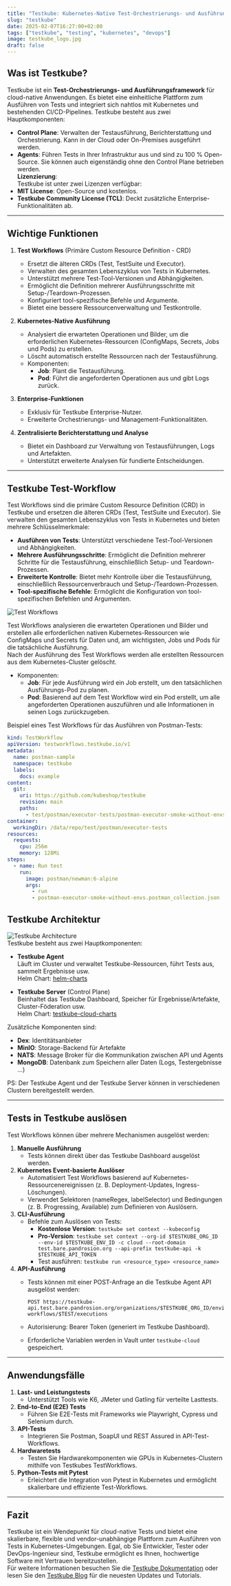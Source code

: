 ```yaml
---
title: "Testkube: Kubernetes-Native Test-Orchestrierungs- und Ausführungsplattform"
slug: "testkube"
date: 2025-02-07T16:27:00+02:00
tags: ["testkube", "testing", "kubernetes", "devops"]
image: testkube_logo.jpg
draft: false
---
```


## **Was ist Testkube?**

Testkube ist ein **Test-Orchestrierungs- und Ausführungsframework** für
cloud-native Anwendungen. Es bietet eine einheitliche Plattform zum Ausführen
von Tests und integriert sich nahtlos mit Kubernetes und bestehenden
CI/CD-Pipelines. Testkube besteht aus zwei Hauptkomponenten:

- **Control Plane**: Verwalten der Testausführung, Berichterstattung und
  Orchestrierung. Kann in der Cloud oder On-Premises ausgeführt werden.
- **Agents**: Führen Tests in Ihrer Infrastruktur aus und sind zu 100 %
  Open-Source. Sie können auch eigenständig ohne den Control Plane betrieben
  werden.  
**Lizenzierung**:  
Testkube ist unter zwei Lizenzen verfügbar:
- **MIT License**: Open-Source und kostenlos.
- **Testkube Community License (TCL)**: Deckt zusätzliche
  Enterprise-Funktionalitäten ab.

---

## **Wichtige Funktionen**

1. **Test Workflows** (Primäre Custom Resource Definition - CRD)
   - Ersetzt die älteren CRDs (Test, TestSuite und Executor).
   - Verwalten des gesamten Lebenszyklus von Tests in Kubernetes.
   - Unterstützt mehrere Test-Tool-Versionen und Abhängigkeiten.
   - Ermöglicht die Definition mehrerer Ausführungsschritte mit
     Setup-/Teardown-Prozessen.
   - Konfiguriert tool-spezifische Befehle und Argumente.
   - Bietet eine bessere Ressourcenverwaltung und Testkontrolle.

2. **Kubernetes-Native Ausführung**
   - Analysiert die erwarteten Operationen und Bilder, um die erforderlichen
     Kubernetes-Ressourcen (ConfigMaps, Secrets, Jobs und Pods) zu erstellen.
   - Löscht automatisch erstellte Ressourcen nach der Testausführung.
   - Komponenten:
     - **Job**: Plant die Testausführung.
     - **Pod**: Führt die angeforderten Operationen aus und gibt Logs zurück.

3. **Enterprise-Funktionen**
   - Exklusiv für Testkube Enterprise-Nutzer.
   - Erweiterte Orchestrierungs- und Management-Funktionalitäten.

4. **Zentralisierte Berichterstattung und Analyse**
   - Bietet ein Dashboard zur Verwaltung von Testausführungen, Logs und
     Artefakten.
   - Unterstützt erweiterte Analysen für fundierte Entscheidungen.

---

## **Testkube Test-Workflow**

Test Workflows sind die primäre Custom Resource Definition (CRD) in Testkube und
ersetzen die älteren CRDs (Test, TestSuite und Executor). Sie verwalten den
gesamten Lebenszyklus von Tests in Kubernetes und bieten mehrere
Schlüsselmerkmale:

- **Ausführen von Tests**: Unterstützt verschiedene Test-Tool-Versionen und
  Abhängigkeiten.
- **Mehrere Ausführungsschritte**: Ermöglicht die Definition mehrerer Schritte
  für die Testausführung, einschließlich Setup- und Teardown-Prozessen.
- **Erweiterte Kontrolle**: Bietet mehr Kontrolle über die Testausführung,
  einschließlich Ressourcenverbrauch und Setup-/Teardown-Prozessen.
- **Tool-spezifische Befehle**: Ermöglicht die Konfiguration von
  tool-spezifischen Befehlen und Argumenten.

![Test Workflows](testworkflow.png)

Test Workflows analysieren die erwarteten Operationen und Bilder und erstellen
alle erforderlichen nativen Kubernetes-Ressourcen wie ConfigMaps und Secrets für
Daten und, am wichtigsten, Jobs und Pods für die tatsächliche Ausführung.  
Nach der Ausführung des Test Workflows werden alle erstellten Ressourcen aus dem
Kubernetes-Cluster gelöscht.

- Komponenten:
  - **Job**: Für jede Ausführung wird ein Job erstellt, um den tatsächlichen
    Ausführungs-Pod zu planen.
  - **Pod**: Basierend auf dem Test Workflow wird ein Pod erstellt, um alle
    angeforderten Operationen auszuführen und alle Informationen in seinen Logs
    zurückzugeben.  

Beispiel eines Test Workflows für das Ausführen von Postman-Tests:

```yaml
kind: TestWorkflow
apiVersion: testworkflows.testkube.io/v1
metadata:
  name: postman-sample
  namespace: testkube
  labels:
    docs: example
content:
  git:
    uri: https://github.com/kubeshop/testkube
    revision: main
    paths:
      - test/postman/executor-tests/postman-executor-smoke-without-envs-postman_collection.json
container:
  workingDir: /data/repo/test/postman/executor-tests
resources:
  requests:
    cpu: 256m
    memory: 128Mi
steps:
  - name: Run test
    run:
      image: postman/newman:6-alpine
      args:
        - run
        - postman-executor-smoke-without-envs.postman_collection.json
```

## **Testkube Architektur**

![Testkube Architecture](testkube_architecture.png)  
Testkube besteht aus zwei Hauptkomponenten:

- **Testkube Agent**  
  Läuft im Cluster und verwaltet Testkube-Ressourcen, führt Tests aus, sammelt
  Ergebnisse usw.  
  Helm Chart: [helm-charts](https://kubeshop.github.io/helm-charts)

- **Testkube Server** (Control Plane)  
  Beinhaltet das Testkube Dashboard, Speicher für Ergebnisse/Artefakte,
  Cluster-Föderation usw.  
  Helm Chart:
  [testkube-cloud-charts](https://kubeshop.github.io/testkube-cloud-charts)

Zusätzliche Komponenten sind:

- **Dex**: Identitätsanbieter
- **MinIO**: Storage-Backend für Artefakte
- **NATS**: Message Broker für die Kommunikation zwischen API und Agents
- **MongoDB**: Datenbank zum Speichern aller Daten (Logs, Testergebnisse …)

PS: Der Testkube Agent und der Testkube Server können in verschiedenen Clustern
bereitgestellt werden.

---

## **Tests in Testkube auslösen**

Test Workflows können über mehrere Mechanismen ausgelöst werden:

1. **Manuelle Ausführung**
   - Tests können direkt über das Testkube Dashboard ausgelöst werden.
2. **Kubernetes Event-basierte Auslöser**
   - Automatisiert Test Workflows basierend auf Kubernetes-Ressourcenereignissen
     (z. B. Deployment-Updates, Ingress-Löschungen).
   - Verwendet Selektoren (nameRegex, labelSelector) und Bedingungen (z. B.
     Progressing, Available) zum Definieren von Auslösern.
3. **CLI-Ausführung**
   - Befehle zum Auslösen von Tests:
     - **Kostenlose Version**: `testkube set context --kubeconfig`
     - **Pro-Version**: `testkube set context --org-id $TESTKUBE_ORG_ID --env-id
       $TESTKUBE_ENV_ID -c cloud --root-domain test.bare.pandrosion.org
       --api-prefix testkube-api -k $TESTKUBE_API_TOKEN`
     - Test ausführen: `testkube run <resource_type> <resource_name>`
4. **API-Ausführung**
   - Tests können mit einer POST-Anfrage an die Testkube Agent API ausgelöst
     werden:

     ```
     POST https://testkube-api.test.bare.pandrosion.org/organizations/$TESTKUBE_ORG_ID/environments/$TESTKUBE_ENV_ID/agent/test-workflows/$TEST/executions
     ```

   - Autorisierung: Bearer Token (generiert im Testkube Dashboard).
   - Erforderliche Variablen werden in Vault unter `testkube-cloud` gespeichert.

---

## **Anwendungsfälle**

1. **Last- und Leistungstests**
   - Unterstützt Tools wie K6, JMeter und Gatling für verteilte Lasttests.
2. **End-to-End (E2E) Tests**
   - Führen Sie E2E-Tests mit Frameworks wie Playwright, Cypress und Selenium
     durch.
3. **API-Tests**
   - Integrieren Sie Postman, SoapUI und REST Assured in API-Test-Workflows.
4. **Hardwaretests**
   - Testen Sie Hardwarekomponenten wie GPUs in Kubernetes-Clustern mithilfe von
     Testkubes TestWorkflows.
5. **Python-Tests mit Pytest**
   - Erleichtert die Integration von Pytest in Kubernetes und ermöglicht
     skalierbare und effiziente Test-Workflows.

---

## **Fazit**

Testkube ist ein Wendepunkt für cloud-native Tests und bietet eine skalierbare,
flexible und vendor-unabhängige Plattform zum Ausführen von Tests in
Kubernetes-Umgebungen. Egal, ob Sie Entwickler, Tester oder DevOps-Ingenieur
sind, Testkube ermöglicht es Ihnen, hochwertige Software mit Vertrauen
bereitzustellen.  
Für weitere Informationen besuchen Sie die [Testkube
Dokumentation](https://docs.testkube.io/) oder lesen Sie den [Testkube
Blog](https://testkube.io/blog) für die neuesten Updates und Tutorials.
